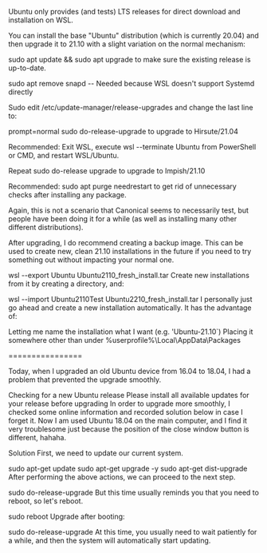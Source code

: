 Ubuntu only provides (and tests) LTS releases for direct download and installation on WSL.

You can install the base "Ubuntu" distribution (which is currently 20.04) and then upgrade it to 21.10 with a slight variation on the normal mechanism:

sudo apt update && sudo apt upgrade to make sure the existing release is up-to-date.

sudo apt remove snapd -- Needed because WSL doesn't support Systemd directly

Sudo edit /etc/update-manager/release-upgrades and change the last line to:

prompt=normal
sudo do-release-upgrade to upgrade to Hirsute/21.04

Recommended: Exit WSL, execute wsl --terminate Ubuntu from PowerShell or CMD, and restart WSL/Ubuntu.

Repeat sudo do-release upgrade to upgrade to Impish/21.10

Recommended: sudo apt purge needrestart to get rid of unnecessary checks after installing any package.

Again, this is not a scenario that Canonical seems to necessarily test, but people have been doing it for a while (as well as installing many other different distributions).

After upgrading, I do recommend creating a backup image. This can be used to create new, clean 21.10 installations in the future if you need to try something out without impacting your normal one.

wsl --export Ubuntu Ubuntu2110_fresh_install.tar
Create new installations from it by creating a directory, and:

wsl --import Ubuntu2110Test <directory> Ubuntu2210_fresh_install.tar
I personally just go ahead and create a new installation automatically. It has the advantage of:

Letting me name the installation what I want (e.g. 'Ubuntu-21.10`)
Placing it somewhere other than under %userprofile%\Local\AppData\Packages


================

Today, when I upgraded an old Ubuntu device from 16.04 to 18.04, I had a problem that prevented the upgrade smoothly.

Checking for a new Ubuntu release Please install all available updates for your release before upgrading
In order to upgrade more smoothly, I checked some online information and recorded solution below in case I forget it. Now I am used Ubuntu 18.04 on the main computer, and I find it very troublesome just because the position of the close window button is different, hahaha.

Solution
First, we need to update our current system.

sudo apt-get update
sudo apt-get upgrade -y
sudo apt-get dist-upgrade
After performing the above actions, we can proceed to the next step.

sudo do-release-upgrade
But this time usually reminds you that you need to reboot, so let's reboot.

sudo reboot
Upgrade after booting:

sudo do-release-upgrade
At this time, you usually need to wait patiently for a while, and then the system will automatically start updating.